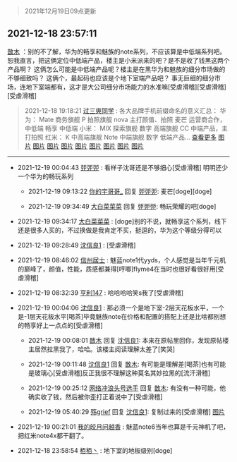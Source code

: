 > 2021年12月19日09点更新
<link rel="stylesheet" href="https://cdn.jsdelivr.net/gh/taotie6/sampleJSON@main/css/photo_show.css">
<meta name="referrer" content="no-referrer" />


 ## 2021-12-18 23:57:11 

 [㪚木](https://www.coolapk.com/feed/32219395?shareKey=YmQ3ODdiMTY2YTRkNjFiZTA1ZTc~) ：别的不了解，华为的畅享和魅族的note系列，不应该算是中低端系列吧。
恕我直言，把这俩定位中低端产品，楼主是小米派来的吧？是不是收了钱黑这两个产品啊？
这俩怎么可能是中低端产品呢？楼主是在黑华为和魅族的细分市场做的不够细致吗？
这俩个，最起码也应该是个地下室端产品吧？<!--break-->
事无巨细的细分市场，连地下室端都有，这才是大公司细分市场能力的水准嘛[受虐滑稽][受虐滑稽][受虐滑稽] 

<div class="album">
</div>

> 2021-12-18 19:18:21 
> [过三爽同学](https://www.coolapk.com/feed/32213308?shareKey=OTAwZjllZjRhNzA5NjFiZTA1ZTc~) : 各大品牌手机前缀命名的意义汇总： 华为： Mate 商务旗舰 P 拍照旗舰 nova 主打颜值、拍照 麦芒 运营商合作，中低端 畅享 中低端  小米： MIX 探索旗舰 数字 高端旗舰 CC 中端产品，主打拍照  红米： K 中高端旗舰 Note 中端旗舰 数字 低端产品... <a href="">查看更多</a> 
[图片](http://image.coolapk.com/feed/2021/1218/19/3319020_44d92f98_6296_1697_406@1080x1080.jpeg)
[图片](http://image.coolapk.com/feed/2021/1218/19/3319020_414f98af_6296_1703_735@178x178.jpeg)
[图片](http://image.coolapk.com/feed/2021/1016/13/14736016_99498cd2_1388_1173@996x996.jpeg)
[图片](http://image.coolapk.com/feed/2021/1016/13/14736016_0fa9dac1_1388_117@938x938.jpeg)
[图片](http://image.coolapk.com/feed/2021/1218/19/3319020_f6656bf8_6296_1708_457@996x996.jpeg)
[图片](http://image.coolapk.com/feed/2021/0907/11/11265660_0f609230_5663_2309@600x600.jpeg)
[图片](http://image.coolapk.com/feed/2021/1218/19/3319020_f400d337_6296_1713_771@1010x1010.jpeg)
[图片](http://image.coolapk.com/feed/2021/1218/19/3319020_0d4e6ae7_6296_172_758@996x996.jpeg)
[图片](http://image.coolapk.com/feed/2021/1218/19/3319020_a38f01f7_6296_1726_727@880x880.jpeg)

 ------- 

- 2021-12-19 00:04:43 [戼戼戼](uid=4044548) : 看样子沈哥还是不够细心[受虐滑稽]
明明还少一个华为的畅玩系列 

    - 2021-12-19 09:13:22 [你的宇哥哥_](uid=1469493) 回复 [戼戼戼](uid=4044548): 麦芒[doge][doge] 

    - 2021-12-19 09:34:49 [大白菜菜菜](uid=2081020) 回复 [戼戼戼](uid=4044548): 畅玩荣耀的吧[doge] 

- 2021-12-19 09:34:17 [大白菜菜菜](uid=2081020) : [doge]别的不说，就畅享这个系列，线下还是很多人买的，不过换做是我肯定不买，挺逗的，华为这个等级分得可以 

- 2021-12-19 09:28:49 [沈信良1](uid=3130347) : [受虐滑稽] 

- 2021-12-19 08:46:02 [信州居士](uid=1809579) : 魅蓝note1代yyds，个人感觉是当年千元机的巅峰了，颜值，性能，质感都兼得[哼唧]flyme4在当时也很好看很好用[受虐滑稽] 

- 2021-12-19 08:32:39 [亨利147](uid=2147238) : 哈哈哈哈笑s我了[受虐滑稽] 

- 2021-12-19 00:04:06 [沈信良1](uid=3130347) : 那必须一个是地下室-2层天花板水平，一个是-1层天花板水平[喝茶]毕竟魅族note在价格和配置的搭配上还是比啥都别想的畅享好上一点点的[受虐滑稽] 

    - 2021-12-19 00:08:01 [㪚木](uid=1081091) 回复 [沈信良1](uid=3130347): 本来在原帖里回你，发现原帖楼主居然拉黑我了，哈哈。该楼主阅读理解太差了[笑哭] 

    - 2021-12-19 00:11:48 [沈信良1](uid=3130347) 回复 [㪚木](uid=1081091): 有可能是理解差[喝茶]也有可能是玻璃心[受虐滑稽]反正我很不理解这种莫名其妙拉黑的[流汗滑稽] 

    - 2021-12-19 00:25:12 [网络冲浪头号选手](uid=1864467) 回复 [㪚木](uid=1081091): 有没有一种可能，他确实收了钱，然后被你歪打正着说中了[受虐滑稽] 

    - 2021-12-19 05:40:29 [殇grief](uid=4392516) 回复 [沈信良1](uid=3130347): 复制过来的[受虐滑稽] [图片](http://image.coolapk.com/feed/2021/1219/02/428427_4ab21a56_3962_9209_85@1080x4608.jpeg)

- 2021-12-19 00:21:01 [我的皎月问越香](uid=3439641) : 魅蓝note6当年也算是千元神机了吧，把红米note4x都干翻了。 

- 2021-12-18 23:58:54 [栢栢丶](uid=1105142) : 地下室的地板级别[doge] 

